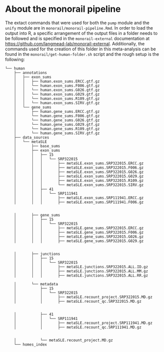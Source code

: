 # About the monorail pipeline

The extact commands that were used for both the `pump` module and the `unify` module are in `monorail/monorail-pipeline.Rmd`. In order to load the output into R, a specific arrangement of the output files in a folder needs to be followed and is specified in the `monorail-external` documentation at https://github.com/langmead-lab/monorail-external. Additionally, the commands used for the creation of this folder in this meta-analysis can be found in the `monorail/get-human-folder.sh` script and the rough setup is the following:

```
└── human
    ├── annotations
    │   ├── exon_sums
    │   │   ├── human.exon_sums.ERCC.gtf.gz
    │   │   └── human.exon_sums.F006.gtf.gz
    │   │   └── human.exon_sums.G026.gtf.gz
    │   │   └── human.exon_sums.G029.gtf.gz
    │   │   └── human.exon_sums.R109.gtf.gz
    │   │   └── human.exon_sums.SIRV.gtf.gz
    │   └── gene_sums
    │       ├── human.gene_sums.ERCC.gtf.gz
    │       └── human.gene_sums.F006.gtf.gz
    │       └── human.gene_sums.G026.gtf.gz
    │       └── human.gene_sums.G029.gtf.gz
    │       └── human.gene_sums.R109.gtf.gz
    │       └── human.gene_sums.SIRV.gtf.gz
    ├── data_sources
    │   └── metaSLE
    │       ├── base_sums
    │       ├── exon_sums
    │       │   ├── 15
    │       │   │   └── SRP322015
    │       │   │       ├── metaSLE.exon_sums.SRP322015.ERCC.gz
    │       │   │       ├── metaSLE.exon_sums.SRP322015.F006.gz
    │       │   │       ├── metaSLE.exon_sums.SRP322015.G026.gz
    │       │   │       ├── metaSLE.exon_sums.SRP322015.G029.gz
    │       │   │       ├── metaSLE.exon_sums.SRP322015.R109.gz
    │       │   │       └── metaSLE.exon_sums.SRP322015.SIRV.gz
    │       │   ├── 41
    │       │   │   └── SRP111941
    │       │   │       ├── metaSLE.exon_sums.SRP111941.ERCC.gz
    │       │   │       ├── metaSLE.exon_sums.SRP111941.F006.gz


    │       ├── gene_sums
    │       │   ├── 15
    │       │   │   └── SRP322015
    │       │   │       ├── metaSLE.gene_sums.SRP322015.ERCC.gz
    │       │   │       ├── metaSLE.gene_sums.SRP322015.F006.gz
    │       │   │       ├── metaSLE.gene_sums.SRP322015.G026.gz
    │       │   │       ├── metaSLE.gene_sums.SRP322015.G029.gz


    │       ├── junctions
    │       │   ├── 15
    │       │   │   └── SRP322015
    │       │   │       ├── metaSLE.junctions.SRP322015.ALL.ID.gz
    │       │   │       ├── metaSLE.junctions.SRP322015.ALL.MM.gz
    │       │   │       ├── metaSLE.junctions.SRP322015.ALL.RR.gz

    │       └── metadata
    │           ├── 15
    │           │   └── SRP322015
    │           │       ├── metaSLE.recount_project.SRP322015.MD.gz
    │           │       ├── metaSLE.recount_qc.SRP322015.MD.gz
   

    │           ├── 41
    │           │   └── SRP111941
    │           │       ├── metaSLE.recount_project.SRP111941.MD.gz
    │           │       ├── metaSLE.recount_qc.SRP111941.MD.gz
   

    │           └── metaSLE.recount_project.MD.gz
    └── homes_index
```

